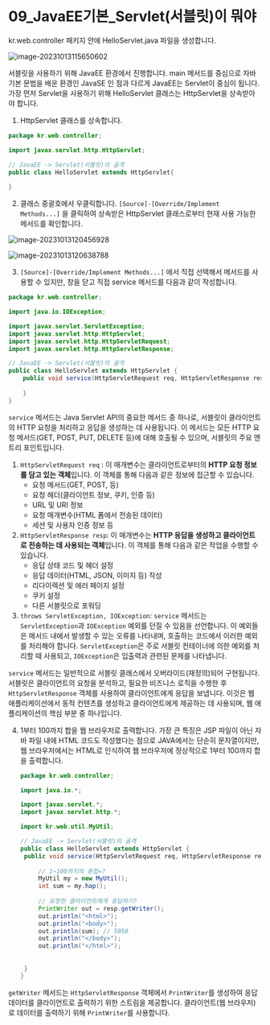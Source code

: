 # 09_JavaEE기본_Servlet(서블릿)이 뭐야



kr.web.controller 패키지 안에 HelloServlet.java 파일을 생성합니다.

![image-20231013115650602](C:\Users\piay8\AppData\Roaming\Typora\typora-user-images\image-20231013115650602.png)



서블릿을 사용하기 위해 JavaEE 환경에서 진행합니다.  main 메서드를 중심으로 자바 기본 문법을 배운 환경인 JavaSE 인 점과 다르게 JavaEE는 Servlet이 중심이 됩니다. 가장 먼저 Servlet을 사용하기 위해 HelloServlet 클래스는 HttpServlet을 상속받아야 합니다.

1. HttpServlet 클래스를 상속합니다. 

```java
package kr.web.controller;

import javax.servlet.http.HttpServlet;

// JavaEE -> Servlet(서블릿)의 골격
public class HelloServlet extends HttpServlet{
	
}
```



2. 클래스 중괄호에서 우클릭합니다. `[Source]-[Override/Implement Methods...]` 을 클릭하여 상속받은 HttpServlet 클래스로부터 현재 사용 가능한 메서드를 확인합니다.

![image-20231013120456928](C:\Users\piay8\AppData\Roaming\Typora\typora-user-images\image-20231013120456928.png)

![image-20231013120638788](C:\Users\piay8\AppData\Roaming\Typora\typora-user-images\image-20231013120638788.png)



3. `[Source]-[Override/Implement Methods...]` 에서 직접 선택해서 메서드를 사용할 수 있지만, 창을 닫고 직접 service 메서드를 다음과 같이 작성합니다. 

```java
package kr.web.controller;

import java.io.IOException;

import javax.servlet.ServletException;
import javax.servlet.http.HttpServlet;
import javax.servlet.http.HttpServletRequest;
import javax.servlet.http.HttpServletResponse;

// JavaEE -> Servlet(서블릿)의 골격
public class HelloServlet extends HttpServlet {
	public void service(HttpServletRequest req, HttpServletResponse resp) throws ServletException, IOException {
		
	}
}
```

`service` 메서드는 Java Servlet API의 중요한 메서드 중 하나로, 서블릿이 클라이언트의 HTTP 요청을 처리하고 응답을 생성하는 데 사용됩니다. 이 메서드는 모든 HTTP 요청 메서드(GET, POST, PUT, DELETE 등)에 대해 호출될 수 있으며, 서블릿의 주요 엔트리 포인트입니다.

1. `HttpServletRequest req` : 이 매개변수는 클라이언트로부터의 **HTTP 요청 정보를 담고 있는 객체**입니다. 
   이 객체를 통해 다음과 같은 정보에 접근할 수 있습니다.
   - 요청 메서드(GET, POST, 등)
   - 요청 헤더(클라이언트 정보, 쿠키, 인증 등)
   - URL 및 URI 정보
   - 요청 매개변수(HTML 폼에서 전송된 데이터)
   - 세션 및 사용자 인증 정보 등
2. `HttpServletResponse resp`: 이 매개변수는 **HTTP 응답을 생성하고 클라이언트로 전송하는 데 사용되는 객체**입니다.
   이 객체를 통해 다음과 같은 작업을 수행할 수 있습니다.
   - 응답 상태 코드 및 헤더 설정
   - 응답 데이터(HTML, JSON, 이미지 등) 작성
   - 리다이렉션 및 에러 페이지 설정
   - 쿠키 설정
   - 다른 서블릿으로 포워딩
3. `throws ServletException, IOException`: `service` 메서드는 `ServletException`과 `IOException` 예외를 던질 수 있음을 선언합니다. 이 예외들은 메서드 내에서 발생할 수 있는 오류를 나타내며, 호출하는 코드에서 이러한 예외를 처리해야 합니다. `ServletException`은 주로 서블릿 컨테이너에 의한 예외를 처리할 때 사용되고, `IOException`은 입출력과 관련된 문제를 나타냅니다.

`service` 메서드는 일반적으로 서블릿 클래스에서 오버라이드(재정의)되어 구현됩니다. 서블릿은 클라이언트의 요청을 분석하고, 필요한 비즈니스 로직을 수행한 후 `HttpServletResponse` 객체를 사용하여 클라이언트에게 응답을 보냅니다. 이것은 웹 애플리케이션에서 동적 컨텐츠를 생성하고 클라이언트에게 제공하는 데 사용되며, 웹 애플리케이션의 핵심 부분 중 하나입니다.



4. 1부터 100까지 합을 웹 브라우저로 출력합니다. 가장 큰 특징은 JSP 파일이 아닌 자바 파일 내에 HTML 코드도 작성했다는 점으로 JAVA에서는 단순히 문자열이지만, 웹 브라우저에서는 HTML로 인식하여 웹 브라우저에 정상적으로 1부터 100까지 합을 출력합니다.		

   ```java
   package kr.web.controller;
   
   import java.io.*;
   
   import javax.servlet.*;
   import javax.servlet.http.*;
   
   import kr.web.util.MyUtil;
   
   // JavaEE -> Servlet(서블릿)의 골격
   public class HelloServlet extends HttpServlet {
   	public void service(HttpServletRequest req, HttpServletResponse resp) throws ServletException, IOException {
   		
   		// 1~100까지의 총합=?
   		MyUtil my = new MyUtil();
   		int sum = my.hap();
   		
   		// 요청한 클라이언트에게 응답하기?
   		PrintWriter out = resp.getWriter();
   		out.println("<html>");
   		out.println("<body>");
   		out.println(sum); // 5050
   		out.println("</body>");
   		out.println("</html>");
   		
   		
   	}
   }
   
   ```


`getWriter` 메서드는 `HttpServletResponse` 객체에서 `PrintWriter`를 생성하여 응답 데이터를 클라이언트로 출력하기 위한 스트림을 제공합니다. 클라이언트(웹 브라우저)로 데이터를 출력하기 위해 `PrintWriter`를 사용합니다.